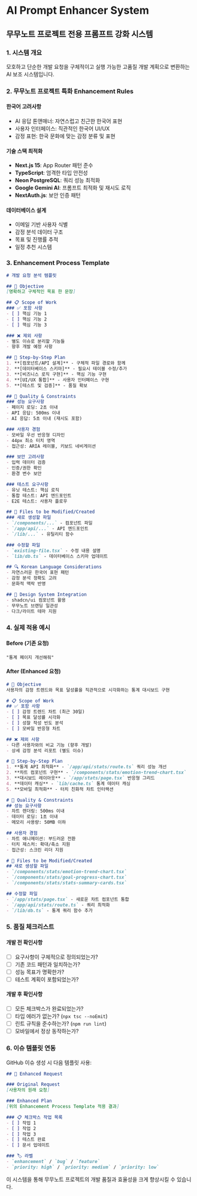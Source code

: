 # AI Prompt Enhancer System

## 무무노트 프로젝트 전용 프롬프트 강화 시스템

### 1. 시스템 개요
모호하고 단순한 개발 요청을 구체적이고 실행 가능한 고품질 개발 계획으로 변환하는 AI 보조 시스템입니다.

### 2. 무무노트 프로젝트 특화 Enhancement Rules

#### 한국어 고려사항
- AI 응답 톤앤매너: 자연스럽고 친근한 한국어 표현
- 사용자 인터페이스: 직관적인 한국어 UI/UX
- 감정 표현: 한국 문화에 맞는 감정 분류 및 표현

#### 기술 스택 최적화
- **Next.js 15**: App Router 패턴 준수
- **TypeScript**: 엄격한 타입 안전성
- **Neon PostgreSQL**: 쿼리 성능 최적화
- **Google Gemini AI**: 프롬프트 최적화 및 재시도 로직
- **NextAuth.js**: 보안 인증 패턴

#### 데이터베이스 설계
- 이메일 기반 사용자 식별
- 감정 분석 데이터 구조
- 목표 및 진행률 추적
- 일정 추천 시스템

### 3. Enhancement Process Template

```markdown
# 개발 요청 분석 템플릿

## 🎯 Objective
[명확하고 구체적인 목표 한 문장]

## 📋 Scope of Work
### ✅ 포함 사항
- [ ] 핵심 기능 1
- [ ] 핵심 기능 2
- [ ] 핵심 기능 3

### ❌ 제외 사항
- 별도 이슈로 분리할 기능들
- 향후 개발 예정 사항

## 🔄 Step-by-Step Plan
1. **[컴포넌트/API 설계]** - 구체적 파일 경로와 함께
2. **[데이터베이스 스키마]** - 필요시 테이블 수정/추가
3. **[비즈니스 로직 구현]** - 핵심 기능 구현
4. **[UI/UX 통합]** - 사용자 인터페이스 구현
5. **[테스트 및 검증]** - 품질 확보

## 🎯 Quality & Constraints
### 성능 요구사항
- 페이지 로딩: 2초 이내
- API 응답: 500ms 이내
- AI 응답: 5초 이내 (재시도 포함)

### 사용자 경험
- 모바일 우선 반응형 디자인
- 44px 최소 터치 영역
- 접근성: ARIA 레이블, 키보드 네비게이션

### 보안 고려사항
- 입력 데이터 검증
- 인증/권한 확인
- 환경 변수 보안

### 테스트 요구사항
- 유닛 테스트: 핵심 로직
- 통합 테스트: API 엔드포인트
- E2E 테스트: 사용자 플로우

## 📁 Files to be Modified/Created
### 새로 생성할 파일
- `/components/...` - 컴포넌트 파일
- `/app/api/...` - API 엔드포인트
- `/lib/...` - 유틸리티 함수

### 수정할 파일
- `existing-file.tsx` - 수정 내용 설명
- `lib/db.ts` - 데이터베이스 스키마 업데이트

## 🔍 Korean Language Considerations
- 자연스러운 한국어 표현 패턴
- 감정 분석 정확도 고려
- 문화적 맥락 반영

## 🎨 Design System Integration
- shadcn/ui 컴포넌트 활용
- 무무노트 브랜딩 일관성
- 다크/라이트 테마 지원
```

### 4. 실제 적용 예시

#### Before (기존 요청)
```
"통계 페이지 개선해줘"
```

#### After (Enhanced 요청)
```markdown
# 🎯 Objective
사용자의 감정 트렌드와 목표 달성률을 직관적으로 시각화하는 통계 대시보드 구현

# 📋 Scope of Work
## ✅ 포함 사항
- [ ] 감정 트렌드 차트 (최근 30일)
- [ ] 목표 달성률 시각화
- [ ] 성찰 작성 빈도 분석
- [ ] 모바일 반응형 차트

## ❌ 제외 사항
- 다른 사용자와의 비교 기능 (향후 개발)
- 상세 감정 분석 리포트 (별도 이슈)

# 🔄 Step-by-Step Plan
1. **통계 API 최적화** - `/app/api/stats/route.ts` 쿼리 성능 개선
2. **차트 컴포넌트 구현** - `/components/stats/emotion-trend-chart.tsx`
3. **대시보드 레이아웃** - `/app/stats/page.tsx` 반응형 그리드
4. **데이터 캐싱** - `lib/cache.ts` 통계 데이터 캐싱
5. **모바일 최적화** - 터치 친화적 차트 인터랙션

# 🎯 Quality & Constraints
## 성능 요구사항
- 차트 렌더링: 500ms 이내
- 데이터 로딩: 1초 이내
- 메모리 사용량: 50MB 이하

## 사용자 경험
- 차트 애니메이션: 부드러운 전환
- 터치 제스처: 확대/축소 지원
- 접근성: 스크린 리더 지원

# 📁 Files to be Modified/Created
## 새로 생성할 파일
- `/components/stats/emotion-trend-chart.tsx`
- `/components/stats/goal-progress-chart.tsx`
- `/components/stats/stats-summary-cards.tsx`

## 수정할 파일
- `/app/stats/page.tsx` - 새로운 차트 컴포넌트 통합
- `/app/api/stats/route.ts` - 쿼리 최적화
- `/lib/db.ts` - 통계 쿼리 함수 추가
```

### 5. 품질 체크리스트

#### 개발 전 확인사항
- [ ] 요구사항이 구체적으로 정의되었는가?
- [ ] 기존 코드 패턴과 일치하는가?
- [ ] 성능 목표가 명확한가?
- [ ] 테스트 계획이 포함되었는가?

#### 개발 후 확인사항
- [ ] 모든 체크박스가 완료되었는가?
- [ ] 타입 에러가 없는가? (`npx tsc --noEmit`)
- [ ] 린트 규칙을 준수하는가? (`npm run lint`)
- [ ] 모바일에서 정상 동작하는가?

### 6. 이슈 템플릿 연동

GitHub 이슈 생성 시 다음 템플릿 사용:

```markdown
## 🎯 Enhanced Request

### Original Request
[사용자의 원래 요청]

### Enhanced Plan
[위의 Enhancement Process Template 적용 결과]

### 📋 체크박스 작업 목록
- [ ] 작업 1
- [ ] 작업 2
- [ ] 작업 3
- [ ] 테스트 완료
- [ ] 문서 업데이트

### 🏷️ 라벨
- `enhancement` / `bug` / `feature`
- `priority: high` / `priority: medium` / `priority: low`
```

이 시스템을 통해 무무노트 프로젝트의 개발 품질과 효율성을 크게 향상시킬 수 있습니다.